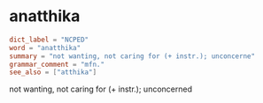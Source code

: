 # anatthika

``` toml
dict_label = "NCPED"
word = "anatthika"
summary = "not wanting, not caring for (+ instr.); unconcerne"
grammar_comment = "mfn."
see_also = ["atthika"]
```

not wanting, not caring for (\+ instr.); unconcerned

